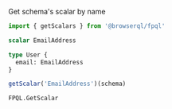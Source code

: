 Get schema's scalar by name

```javascript
import { getScalars } from '@browserql/fpql'
```

```graphql
scalar EmailAddress

type User {
  email: EmailAddress
}
```

```javascript
getScalar('EmailAddress')(schema)
```

```snapshot2
FPQL.GetScalar
```
